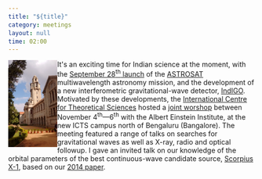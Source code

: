 ```yaml
---
title: "${title}"
category: meetings
layout: null
time: 02:00
---
```

<!-- converted from blosxom format post by dkg 22.1.2022 -->
  <!---- Begin .post ---->
<img src="images/IAS.jpg" width="100" align="left"></a>
It's an exciting time for Indian science at the moment, with the 
<a href="http://www.isro.gov.in/update/28-sep-2015/pslv-successfully-launches-india's-multi-wavelength-space-observatory-astrosat">September 28<sup>th</sup> launch</a> of the 
<a href="http://astrosat.iucaa.in">ASTROSAT</a> multiwavelength astronomy mission, 
and the development of a new interferometric gravitational-wave detector, 
<a href="http://www.gw-indigo.org">IndIGO</a>.
Motivated by these developments, the 
<a href="https://www.icts.res.in">International Centre for Theoretical Sciences</a>
hosted a <a href="http://www.icts.res.in/discussion_meeting/gwa2015">joint worshop</a> between November 4<sup>th</sup>&mdash;6<sup>th</sup> with the Albert Einstein Institute, at the new ICTS campus north of Bengaluru (Bangalore). 
The meeting featured a range of talks on searches for gravitational waves as
well as X-ray, radio and optical followup. I gave an invited talk on our 
knowledge of the orbital parameters of the best continuous-wave candidate source, <a href="http://chandra.harvard.edu/xray_sources/sco/sco.html">Scorpius X-1</a>, based on our <a href="http://users.monash.edu.au/~dgallow/cgi-bin/blosxom.cgi/gravitational%20waves/comparison.html">2014 paper</a>.
